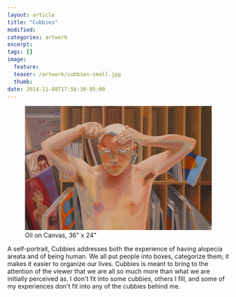 ```yaml
---
layout: article
title: "Cubbies"
modified:
categories: artwork
excerpt:
tags: []
image:
  feature:
  teaser: /artwork/cubbies-small.jpg
  thumb:
date: 2014-11-08T17:56:30-05:00
---
```


<figure>
  <a href="/images/artwork/cubbies.jpg"><img src="/images/artwork/cubbies thumbnail.jpg" /></a>
  <figcaption> Oil on Canvas, 36" x 24" </figcaption>
</figure>

A self-portrait, Cubbies addresses both the experience of having alopecia areata and of being human. We all put people into boxes, categorize them; it makes it easier to organize our lives. Cubbies is meant to bring to the attention of the viewer that we are all so much more than what we are initially perceived as. I don't fit into some cubbies, others I fill, and some of my experiences don't fit into any of the cubbies behind me.
